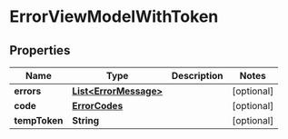 # ErrorViewModelWithToken

## Properties
Name | Type | Description | Notes
------------ | ------------- | ------------- | -------------
**errors** | [**List&lt;ErrorMessage&gt;**](ErrorMessage.md) |  |  [optional]
**code** | [**ErrorCodes**](ErrorCodes.md) |  |  [optional]
**tempToken** | **String** |  |  [optional]
